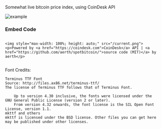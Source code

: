 Somewhat live bitcoin price index, using CoinDesk API

![example](https://spotbitcoin.herokuapp.com/current.png)

### Embed Code

```

<img style="max-width: 100%; height: auto;" src="/current.png"><p>Powered by <a href="https://coindesk.com">CoinDesk</a> API | <a href="https://github.com/aerth/spotbitcoin/">source code (MIT)</a> by aerth</p>


```

Font Credits:

```
Terminus TTF Font
Source: http://files.ax86.net/terminus-ttf/
The license of Terminus TTF follows that of Terminus Font.

    Up to version 4.30 inclusive, the fonts were licensed under the GNU General Public License (version 2 or later).
    From version 4.32 onwards, the font license is the SIL Open Font License, version 1.1.
mkttf and others
mkttf is licensed under the BSD license. Other files you can get here may be published under other licenses. 
```
